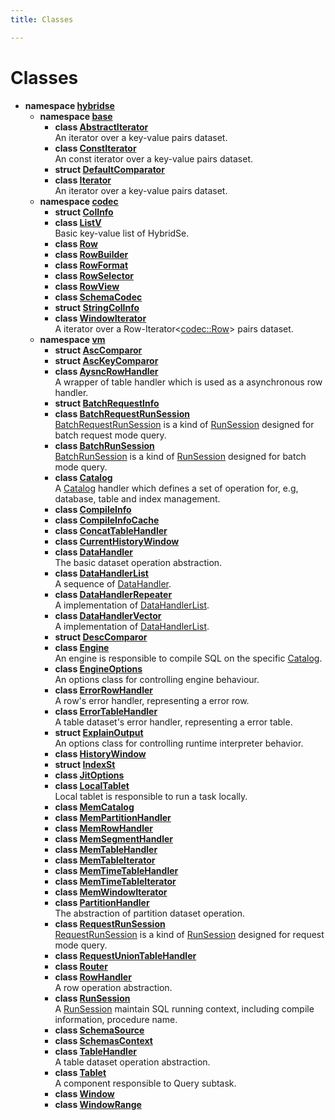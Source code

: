 ```yaml
---
title: Classes

---
```

# Classes




* **namespace [hybridse](/hybridse/usage/api/c++/Namespaces/namespacehybridse.md)** 
    * **namespace [base](/hybridse/usage/api/c++/Namespaces/namespacehybridse_1_1base.md)** 
        * **class [AbstractIterator](/hybridse/usage/api/c++/Classes/classhybridse_1_1base_1_1_abstract_iterator.md)** <br>An iterator over a key-value pairs dataset. 
        * **class [ConstIterator](/hybridse/usage/api/c++/Classes/classhybridse_1_1base_1_1_const_iterator.md)** <br>An const iterator over a key-value pairs dataset. 
        * **struct [DefaultComparator](/hybridse/usage/api/c++/Classes/structhybridse_1_1base_1_1_default_comparator.md)** 
        * **class [Iterator](/hybridse/usage/api/c++/Classes/classhybridse_1_1base_1_1_iterator.md)** <br>An iterator over a key-value pairs dataset. 
    * **namespace [codec](/hybridse/usage/api/c++/Namespaces/namespacehybridse_1_1codec.md)** 
        * **struct [ColInfo](/hybridse/usage/api/c++/Classes/structhybridse_1_1codec_1_1_col_info.md)** 
        * **class [ListV](/hybridse/usage/api/c++/Classes/classhybridse_1_1codec_1_1_list_v.md)** <br>Basic key-value list of HybridSe. 
        * **class [Row](/hybridse/usage/api/c++/Classes/classhybridse_1_1codec_1_1_row.md)** 
        * **class [RowBuilder](/hybridse/usage/api/c++/Classes/classhybridse_1_1codec_1_1_row_builder.md)** 
        * **class [RowFormat](/hybridse/usage/api/c++/Classes/classhybridse_1_1codec_1_1_row_format.md)** 
        * **class [RowSelector](/hybridse/usage/api/c++/Classes/classhybridse_1_1codec_1_1_row_selector.md)** 
        * **class [RowView](/hybridse/usage/api/c++/Classes/classhybridse_1_1codec_1_1_row_view.md)** 
        * **class [SchemaCodec](/hybridse/usage/api/c++/Classes/classhybridse_1_1codec_1_1_schema_codec.md)** 
        * **struct [StringColInfo](/hybridse/usage/api/c++/Classes/structhybridse_1_1codec_1_1_string_col_info.md)** 
        * **class [WindowIterator](/hybridse/usage/api/c++/Classes/classhybridse_1_1codec_1_1_window_iterator.md)** <br>A iterator over a Row-Iterator<[codec::Row](/hybridse/usage/api/c++/Classes/classhybridse_1_1codec_1_1_row.md)> pairs dataset. 
    * **namespace [vm](/hybridse/usage/api/c++/Namespaces/namespacehybridse_1_1vm.md)** 
        * **struct [AscComparor](/hybridse/usage/api/c++/Classes/structhybridse_1_1vm_1_1_asc_comparor.md)** 
        * **struct [AscKeyComparor](/hybridse/usage/api/c++/Classes/structhybridse_1_1vm_1_1_asc_key_comparor.md)** 
        * **class [AysncRowHandler](/hybridse/usage/api/c++/Classes/classhybridse_1_1vm_1_1_aysnc_row_handler.md)** <br>A wrapper of table handler which is used as a asynchronous row handler. 
        * **struct [BatchRequestInfo](/hybridse/usage/api/c++/Classes/structhybridse_1_1vm_1_1_batch_request_info.md)** 
        * **class [BatchRequestRunSession](/hybridse/usage/api/c++/Classes/classhybridse_1_1vm_1_1_batch_request_run_session.md)** <br>[BatchRequestRunSession]() is a kind of [RunSession]() designed for batch request mode query. 
        * **class [BatchRunSession](/hybridse/usage/api/c++/Classes/classhybridse_1_1vm_1_1_batch_run_session.md)** <br>[BatchRunSession]() is a kind of [RunSession]() designed for batch mode query. 
        * **class [Catalog](/hybridse/usage/api/c++/Classes/classhybridse_1_1vm_1_1_catalog.md)** <br>A [Catalog]() handler which defines a set of operation for, e.g, database, table and index management. 
        * **class [CompileInfo](/hybridse/usage/api/c++/Classes/classhybridse_1_1vm_1_1_compile_info.md)** 
        * **class [CompileInfoCache](/hybridse/usage/api/c++/Classes/classhybridse_1_1vm_1_1_compile_info_cache.md)** 
        * **class [ConcatTableHandler](/hybridse/usage/api/c++/Classes/classhybridse_1_1vm_1_1_concat_table_handler.md)** 
        * **class [CurrentHistoryWindow](/hybridse/usage/api/c++/Classes/classhybridse_1_1vm_1_1_current_history_window.md)** 
        * **class [DataHandler](/hybridse/usage/api/c++/Classes/classhybridse_1_1vm_1_1_data_handler.md)** <br>The basic dataset operation abstraction. 
        * **class [DataHandlerList](/hybridse/usage/api/c++/Classes/classhybridse_1_1vm_1_1_data_handler_list.md)** <br>A sequence of [DataHandler](/hybridse/usage/api/c++/Classes/classhybridse_1_1vm_1_1_data_handler.md). 
        * **class [DataHandlerRepeater](/hybridse/usage/api/c++/Classes/classhybridse_1_1vm_1_1_data_handler_repeater.md)** <br>A implementation of [DataHandlerList](/hybridse/usage/api/c++/Classes/classhybridse_1_1vm_1_1_data_handler_list.md). 
        * **class [DataHandlerVector](/hybridse/usage/api/c++/Classes/classhybridse_1_1vm_1_1_data_handler_vector.md)** <br>A implementation of [DataHandlerList](/hybridse/usage/api/c++/Classes/classhybridse_1_1vm_1_1_data_handler_list.md). 
        * **struct [DescComparor](/hybridse/usage/api/c++/Classes/structhybridse_1_1vm_1_1_desc_comparor.md)** 
        * **class [Engine](/hybridse/usage/api/c++/Classes/classhybridse_1_1vm_1_1_engine.md)** <br>An engine is responsible to compile SQL on the specific [Catalog](/hybridse/usage/api/c++/Classes/classhybridse_1_1vm_1_1_catalog.md). 
        * **class [EngineOptions](/hybridse/usage/api/c++/Classes/classhybridse_1_1vm_1_1_engine_options.md)** <br>An options class for controlling engine behaviour. 
        * **class [ErrorRowHandler](/hybridse/usage/api/c++/Classes/classhybridse_1_1vm_1_1_error_row_handler.md)** <br>A row's error handler, representing a error row. 
        * **class [ErrorTableHandler](/hybridse/usage/api/c++/Classes/classhybridse_1_1vm_1_1_error_table_handler.md)** <br>A table dataset's error handler, representing a error table. 
        * **struct [ExplainOutput](/hybridse/usage/api/c++/Classes/structhybridse_1_1vm_1_1_explain_output.md)** <br>An options class for controlling runtime interpreter behavior. 
        * **class [HistoryWindow](/hybridse/usage/api/c++/Classes/classhybridse_1_1vm_1_1_history_window.md)** 
        * **struct [IndexSt](/hybridse/usage/api/c++/Classes/structhybridse_1_1vm_1_1_index_st.md)** 
        * **class [JitOptions](/hybridse/usage/api/c++/Classes/classhybridse_1_1vm_1_1_jit_options.md)** 
        * **class [LocalTablet](/hybridse/usage/api/c++/Classes/classhybridse_1_1vm_1_1_local_tablet.md)** <br>Local tablet is responsible to run a task locally. 
        * **class [MemCatalog](/hybridse/usage/api/c++/Classes/classhybridse_1_1vm_1_1_mem_catalog.md)** 
        * **class [MemPartitionHandler](/hybridse/usage/api/c++/Classes/classhybridse_1_1vm_1_1_mem_partition_handler.md)** 
        * **class [MemRowHandler](/hybridse/usage/api/c++/Classes/classhybridse_1_1vm_1_1_mem_row_handler.md)** 
        * **class [MemSegmentHandler](/hybridse/usage/api/c++/Classes/classhybridse_1_1vm_1_1_mem_segment_handler.md)** 
        * **class [MemTableHandler](/hybridse/usage/api/c++/Classes/classhybridse_1_1vm_1_1_mem_table_handler.md)** 
        * **class [MemTableIterator](/hybridse/usage/api/c++/Classes/classhybridse_1_1vm_1_1_mem_table_iterator.md)** 
        * **class [MemTimeTableHandler](/hybridse/usage/api/c++/Classes/classhybridse_1_1vm_1_1_mem_time_table_handler.md)** 
        * **class [MemTimeTableIterator](/hybridse/usage/api/c++/Classes/classhybridse_1_1vm_1_1_mem_time_table_iterator.md)** 
        * **class [MemWindowIterator](/hybridse/usage/api/c++/Classes/classhybridse_1_1vm_1_1_mem_window_iterator.md)** 
        * **class [PartitionHandler](/hybridse/usage/api/c++/Classes/classhybridse_1_1vm_1_1_partition_handler.md)** <br>The abstraction of partition dataset operation. 
        * **class [RequestRunSession](/hybridse/usage/api/c++/Classes/classhybridse_1_1vm_1_1_request_run_session.md)** <br>[RequestRunSession]() is a kind of [RunSession]() designed for request mode query. 
        * **class [RequestUnionTableHandler](/hybridse/usage/api/c++/Classes/classhybridse_1_1vm_1_1_request_union_table_handler.md)** 
        * **class [Router](/hybridse/usage/api/c++/Classes/classhybridse_1_1vm_1_1_router.md)** 
        * **class [RowHandler](/hybridse/usage/api/c++/Classes/classhybridse_1_1vm_1_1_row_handler.md)** <br>A row operation abstraction. 
        * **class [RunSession](/hybridse/usage/api/c++/Classes/classhybridse_1_1vm_1_1_run_session.md)** <br>A [RunSession]() maintain SQL running context, including compile information, procedure name. 
        * **class [SchemaSource](/hybridse/usage/api/c++/Classes/classhybridse_1_1vm_1_1_schema_source.md)** 
        * **class [SchemasContext](/hybridse/usage/api/c++/Classes/classhybridse_1_1vm_1_1_schemas_context.md)** 
        * **class [TableHandler](/hybridse/usage/api/c++/Classes/classhybridse_1_1vm_1_1_table_handler.md)** <br>A table dataset operation abstraction. 
        * **class [Tablet](/hybridse/usage/api/c++/Classes/classhybridse_1_1vm_1_1_tablet.md)** <br>A component responsible to Query subtask. 
        * **class [Window](/hybridse/usage/api/c++/Classes/classhybridse_1_1vm_1_1_window.md)** 
        * **class [WindowRange](/hybridse/usage/api/c++/Classes/classhybridse_1_1vm_1_1_window_range.md)** 




